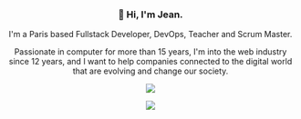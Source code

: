<h3 align="center">👋 Hi, I'm Jean.</h3>
<p align="center">I'm a Paris based Fullstack Developer, DevOps, Teacher and Scrum Master.</p>
<p align="center">Passionate in computer for more than 15 years, I'm into the web industry since 12 years, and I want to help companies connected to the digital world that are evolving and change our society.</p>
<p align="center">
	<img src="https://github-readme-stats.vercel.app/api/?username=mrpandat&show_icons=true&theme=blueberry&count_private=true&include_all_commits=true"></img>
</p>
<p align="center">
  <img src="https://media.giphy.com/media/2UCt7zbmsLoCXybx6t/giphy.gif" />
</p>
